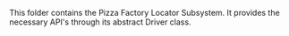 This folder contains the Pizza Factory Locator Subsystem. It provides the necessary API's through its abstract Driver class.